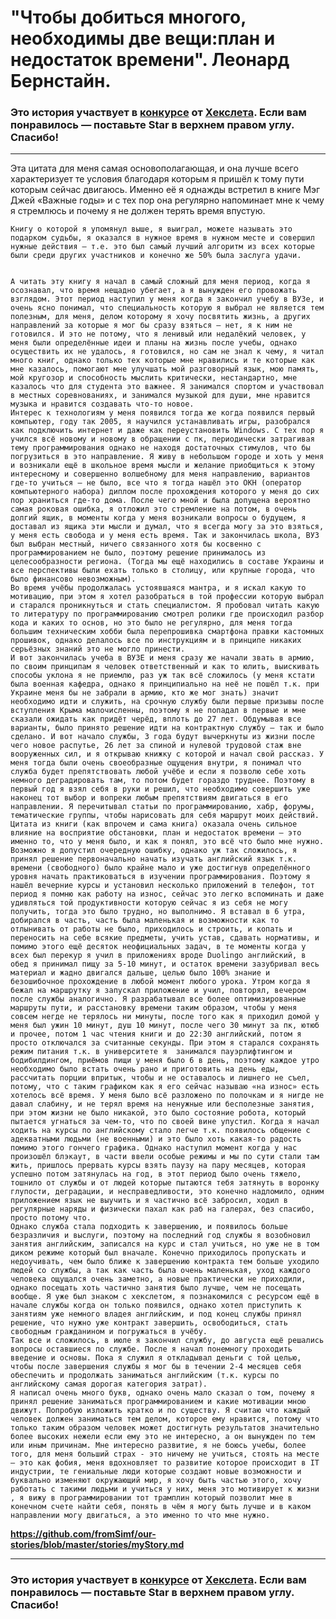 # "Чтобы добиться многого, необходимы две вещи:план и недостаток времени". Леонард Бернстайн. 

### Это история участвует в [конкурсе](http://mystory.hexlet.io/) от [Хекслета](https://ru.hexlet.io/). Если вам понравилось — поставьте Star в верхнем правом углу. Спасибо!

---
 
Эта цитата для меня самая основополагающая, и она лучше всего характеризует те условия благодаря которым я пришёл к тому пути которым сейчас двигаюсь. Именно её я однажды встретил в книге Мэг Джей «Важные годы» и с тех пор она регулярно напоминает мне к чему я стремлюсь и почему я не должен терять время впустую.


	Книгу о которой я упомянул выше, я выиграл, можете называть это подарком судьбы, я оказался в нужное время в нужном месте и совершил нужные действия — т.е. это был самый лучший алгоритм из всех которые были среди других участников и конечно же 50% была заслуга удачи.
        
        
	А читать эту книгу я начал в самый сложный для меня период, когда я осознавал, что время нещадно убегает, а я вынужден его провожать взглядом. Этот период наступил у меня когда я закончил учебу в ВУЗе, и очень ясно понимал, что специальность которую я выбрал не является тем полезным, для меня, делом которому я хочу посвятить жизнь, а других направлений за которые я мог бы сразу взяться — нет, я к ним не готовился. И это не потому, что я ленивый или недалёкий человек, у меня были определённые идеи и планы на жизнь после учебы, однако осуществить их не удалось, я готовился, но сам не знал к чему, я читал много книг, однако только тех которые мне нравились и те которые как мне казалось, помогают мне улучшать мой разговорный язык, мою память, мой кругозор и способность мыслить критически, нестандартно, мне казалось что для студента это важнее. Я занимался спортом и участвовал в местных соревнованиях, и занимался музыкой для души, мне нравится музыка и нравится создавать что-то новое.
	Интерес к технологиям у меня появился тогда же когда появился первый компьютер, году так 2005, я научился устанавливать игры, разобрался как подключить интернет и даже как переустановить Windows. С тех пор я учился всё новому и новому в обращении с пк, периодически затрагивая тему программирования однако не находя достаточных стимулов, что бы погрузиться в это направление. Я живу в небольшом городе и хоть у меня и возникали ещё в школьное время мысли и желание приобщиться к этому интересному и совершенно волшебному для меня направлению, вариантов где-то учиться — не было, все что я тогда нашёл это ОКН (оператор компьютерного набора) диплом после прохождения которого у меня до сих пор храниться где-то дома. После чего мной и была допущена вероятно самая роковая ошибка, я отложил это стремление на потом, в очень долгий ящик, в моменты когда у меня возникали вопросы о будущем, я доставал из ящика эти мысли и думал, что я всегда могу за это взяться, у меня есть свобода и у меня есть время. Так и закончилась школа, ВУЗ был выбран местный, ничего связанного хотя бы косвенно с программированием не было, поэтому решение принималось из целесообразности региона. (Тогда мы ещё находились в составе Украины и все перспективы были ехать только в столицу, или крупные города, что было финансово невозможным).
	Во время учёбы продолжалась устоявшаяся мантра, и я искал какую то мотивацию, при этом я хотел разобраться в той профессии которую выбрал и старался проникнуться и стать специалистом. Я пробовал читать какую то литературу по программированию смотрел ролики где происходил разбор кода и каких то основ, но это было не регулярно, для меня тогда большим техническим хобби была перепрошивка смартфона правки кастомных прошивок, однако делалось все по инструкциям и в принципе никаких серьёзных знаний это не могло принести.
	И вот закончилась учеба в ВУЗЕ и меня сразу же начали звать в армию, по своим принципам я человек ответственный и как то юлить, выискивать способы уклона я не приемлю, раз уж так всё сложилось (у меня кстати была военная кафедра, однако я принципиально на неё не пошёл т.к. при Украине меня бы не забрали в армию, кто же мог знать) значит необходимо идти и служить, на срочную службу были первые призывы после вступления Крыма малочисленны, поэтому я не попадал в первые и мне сказали ожидать как придёт черёд, вплоть до 27 лет. Обдумывая все варианты, было принято решение идти на контрактную службу — так и было сделано. И вот начало службы, 3 года будут вычеркнуты из жизни после чего новое распутье, 26 лет за спиной и нулевой трудовой стаж вне вооруженных сил, и я открываю книжку с которой и начал свой рассказ. У меня тогда были очень своеобразные ощущения внутри, я понимал что служба будет препятствовать любой учёбе и если я позволю себе хоть немного деградировать там, то потом будет гораздо труднее. Поэтому в первый год я взял себя в руки и решил, что необходимо совершить уже наконец тот выбор и вопреки любым препятствиям двигаться в его направлении. Я перечитывал статьи по программированию, хабр, форумы, тематические группы, чтобы нарисовать для себя маршрут моих действий. Цитата из книги (как впрочем и сама книга) оказала очень сильное влияние на восприятие обстановки, план и недостаток времени — это именно то, что у меня было, и как я понял, это всё что было мне нужно.
	Возможно я допустил очередную ошибку, однако уж так сложилось, я принял решение первоначально начать изучать английский язык т.к. времени (свободного) было крайне мало и уже достигнув определённого уровня начать практиковаться в изучении программирования. Поэтому я нашёл вечерние курсы и установил несколько приложений в телефон, тот период я помню как работу на износ, сейчас это легко вспоминать и даже удивляться той продуктивности которую сейчас я из себя не могу получить, тогда это было трудно, но выполнимо. Я вставал в 6 утра, добирался в часть, часть была маленькая и возможности как то отлынивать от работы не было, приходилось и строить, и копать и переносить на себе всякие предметы, учить устав, сдавать нормативы, и помимо этого ещё десяток неофициальных задач, в те моменты когда у всех был перекур я учил в приложениях вроде Duolingo английский, в обед я принимал пищу за 5-10 минут, и остаток времени зазубривал весь материал и жадно двигался дальше, целью было 100% знание и безошибочное прохождение в любой момент любого урока. Утром когда я бежал на маршрутку я запускал приложение и учил, повторял, вечером после службы аналогично. Я разрабатывал все более оптимизированные маршруты пути, и расстановку времени таким образом, чтобы у меня совсем негде не терялось ни минуты, после того как я приходил домой у меня был ужин 10 минут, душ 10 минут, после чего 30 минут за пк, ютюб и прочее, потом 1 час чтения книги и до 22:30 английский, потом я просто отключался за считанные секунды. При этом я старался сохранять режим питания т.к. в университете я  занимался пауэрлифтингом и бодибилдингом, приёмов пищи у меня было 6 в день, поэтому каждое утро необходимо было встать очень рано и приготовить на день еды, рассчитать порции впритык, чтобы и не оставалось и лишнего не съел, потому, что с таким графиком как я его сейчас называю «на износ» есть хотелось всё время. У меня было всё разложено по полочкам и я нигде не давал слабину, и не терял время на ненужные или бесполезные занятия, при этом жизни не было никакой, это было состояние робота, который пытается угнаться за чем-то, что по своей вине упустил. Когда я начал ходить на курсы по английскому стало легче т.к. появилось общение с адекватными людьми (не военными) и это было хоть какая-то радость помимо этого гончего графика. Однако наступил момент когда у нас произошёл блэкаут, в части ввели особые режимы и мы по сути стали там жить, пришлось прервать курсы взять паузу на пару месяцев, которая успешно потом затянулась на год, в этот период было очень тяжело, тошнило от службы и от людей которые пытаются тебя затянуть в воронку глупости, деградации, и несправедливости, это конечно надломило, одним приложением язык не выучить и я частично всё забросил, ходил в регулярные наряды и физически пахал как раб на галерах, без спасибо, просто потому что.
	Однако служба стала подходить к завершению, и появилось больше безразличия и выслуги, поэтому на последний год службы я возобновил занятия английским, записался на курс и стал учиться, но уже не в том диком режиме который был вначале. Конечно приходилось пропускать и недоучивать, чем было ближе к завершению контракта тем больше уходило людей со службы, а так как часть была очень маленькая, уход каждого человека ощущался очень заметно, а новые практически не приходили, однако посещать хоть частично занятия было лучше, чем не посещать вообще. Я уже был знаком с хекслетом, я познакомился с ресурсом ещё в начале службы когда он только появился, однако хотел приступить к занятиям уже немного владея английским, и под конец службы принял решение, что нужно уже контракт завершить, освободиться, стать свободным гражданином и погружаться в учёбу.
	Так все и сложилось, в июле я закончил службу, до августа ещё решались вопросы оставшиеся по службе. После я начал понемногу проходить введение и основы. Пока я служил я откладывал деньги с той целью, чтобы после завершения службы я мог бы в течении 2-4 месяцев себя обеспечить и продолжать заниматься английским (т.к. курсы по английскому самая дорогая категория затрат). 
	Я написал очень много букв, однако очень мало сказал о том, почему я принял решение заниматься программированием и какие мотивации мною движут. Попробую изложить кратко и по существу. Я считаю что каждый человек должен заниматься тем делом, которое ему нравится, потому что только таким образом человек может достигнуть результатов значительно более высоких нежели если ему это не интересно, а он вынужден по тем или иным причинам. Мне интересно развитие, я не боюсь учебы, более того, для меня больший страх - это ничему не учиться, стоять на месте — это как фобия, меня вдохновляет то развитие которое происходит в IT индустрии, те гениальные люди которые создают новые возможности и буквально изменяют окружающий мир, я хочу быть частью этого, хочу работать с такими людьми и учиться у них, меня это мотивирует к жизни , я вижу в программировании тот трамплин который позволит мне в конечном счете найти себя, понять в чём я могу быть лучше и в каком направлении могу двигаться, а это именно то что мне нужно. 
 



**https://github.com/fromSimf/our-stories/blob/master/stories/myStory.md**

---

### Это история участвует в [конкурсе](http://mystory.hexlet.io/) от [Хекслета](https://ru.hexlet.io/). Если вам понравилось — поставьте Star в верхнем правом углу. Спасибо!
